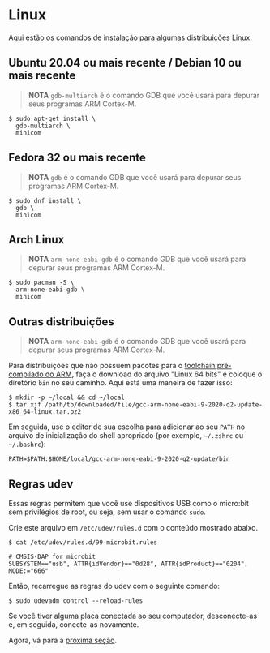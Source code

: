 # Linux

<!-- Here are the installation commands for a few Linux distributions. -->

Aqui estão os comandos de instalação para algumas distribuições Linux.

<!-- ## Ubuntu 20.04 or newer / Debian 10 or newer -->

## Ubuntu 20.04 ou mais recente / Debian 10 ou mais recente

<!-- > **NOTE** `gdb-multiarch` is the GDB command you'll use to debug your ARM
> Cortex-M programs -->

> **NOTA** `gdb-multiarch` é o comando GDB que você usará para depurar seus
> programas ARM Cortex-M.

```console
$ sudo apt-get install \
  gdb-multiarch \
  minicom
```

<!-- ## Fedora 32 or newer -->

## Fedora 32 ou mais recente

<!-- > **NOTE** `gdb` is the GDB command you'll use to debug your ARM Cortex-M
> programs -->

> **NOTA** `gdb` é o comando GDB que você usará para depurar seus programas ARM
> Cortex-M.

```console
$ sudo dnf install \
  gdb \
  minicom
```

## Arch Linux

<!-- > **NOTE** `arm-none-eabi-gdb` is the GDB command you'll use to debug your ARM
> Cortex-M programs -->

> **NOTA** `arm-none-eabi-gdb` é o comando GDB que você usará para depurar seus
> programas ARM Cortex-M.

```console
$ sudo pacman -S \
  arm-none-eabi-gdb \
  minicom
```

<!-- ## Other distros -->

## Outras distribuições

<!-- > **NOTE** `arm-none-eabi-gdb` is the GDB command you'll use to debug your ARM
> Cortex-M programs -->

> **NOTA** `arm-none-eabi-gdb` é o comando GDB que você usará para depurar seus
> programas ARM Cortex-M.

<!-- For distros that don't have packages for
[ARM's pre-built toolchain](https://developer.arm.com/open-source/gnu-toolchain/gnu-rm/downloads),
download the "Linux 64-bit" file and put its `bin` directory on your path.
Here's one way to do it: -->

Para distribuições que não possuem pacotes para o
[toolchain pré-compilado do ARM](https://developer.arm.com/open-source/gnu-toolchain/gnu-rm/downloads),
faça o download do arquivo "Linux 64 bits" e coloque o diretório `bin` no seu
caminho. Aqui está uma maneira de fazer isso:

```console
$ mkdir -p ~/local && cd ~/local
$ tar xjf /path/to/downloaded/file/gcc-arm-none-eabi-9-2020-q2-update-x86_64-linux.tar.bz2
```

<!-- Then, use your editor of choice to append to your `PATH` in the appropriate
shell init file (e.g. `~/.zshrc` or `~/.bashrc`): -->

Em seguida, use o editor de sua escolha para adicionar ao seu `PATH` no arquivo
de inicialização do shell apropriado (por exemplo, `~/.zshrc` ou `~/.bashrc`):

```
PATH=$PATH:$HOME/local/gcc-arm-none-eabi-9-2020-q2-update/bin
```

<!-- ## udev rules -->

## Regras udev

<!-- These rules let you use USB devices like the micro:bit without root privilege,
i.e. `sudo`. -->

Essas regras permitem que você use dispositivos USB como o micro:bit sem
privilégios de root, ou seja, sem usar o comando `sudo`.

<!-- Create this file in `/etc/udev/rules.d` with the content shown below. -->

Crie este arquivo em `/etc/udev/rules.d` com o conteúdo mostrado abaixo.

```console
$ cat /etc/udev/rules.d/99-microbit.rules
```

```text
# CMSIS-DAP for microbit
SUBSYSTEM=="usb", ATTR{idVendor}=="0d28", ATTR{idProduct}=="0204", MODE:="666"
```

<!-- Then reload the udev rules with: -->

Então, recarregue as regras do udev com o seguinte comando:

```console
$ sudo udevadm control --reload-rules
```

<!-- If you had any board plugged to your computer, unplug them and then plug them in
again. -->

Se você tiver alguma placa conectada ao seu computador, desconecte-as e, em
seguida, conecte-as novamente.

<!-- Now, go to the [next section]. -->

Agora, vá para a [próxima seção].

<!-- [next section]: verify.md -->

[próxima seção]: verify.md
